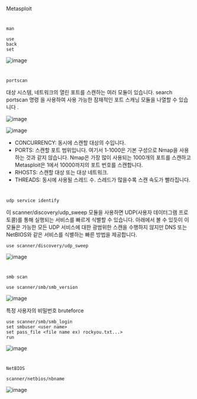 Metasploit
#
`man`
```
use
back
set
```
![image](https://user-images.githubusercontent.com/61821641/147723626-a0455990-0a05-49c0-839b-98d0d2073752.png)
#
`portscan`

대상 시스템, 네트워크의 열린 포트를 스캔하는 여러 모듈이 있습니다. search portscan 명령 을 사용하여 사용 가능한 잠재적인 포트 스캐닝 모듈을 나열할 수 있습니다 .

![image](https://user-images.githubusercontent.com/61821641/151746499-42adae35-00c2-4597-9c10-c4ef6e1a62a2.png)


![image](https://user-images.githubusercontent.com/61821641/151746966-e5e15d49-07a5-4563-9be2-6df2a3223385.png)

- CONCURRENCY: 동시에 스캔할 대상의 수입니다.
- PORTS: 스캔할 포트 범위입니다. 여기서 1-1000은 기본 구성으로 Nmap을 사용하는 것과 같지 않습니다. Nmap은 가장 많이 사용되는 1000개의 포트를 스캔하고 Metasploit은 1에서 10000까지의 포트 번호를 스캔합니다.
- RHOSTS: 스캔할 대상 또는 대상 네트워크.
- THREADS: 동시에 사용될 스레드 수. 스레드가 많을수록 스캔 속도가 빨라집니다.
#
`udp service identify`

이 scanner/discovery/udp_sweep 모듈을 사용하면 UDP(사용자 데이터그램 프로토콜)를 통해 실행되는 서비스를 빠르게 식별할 수 있습니다. 아래에서 볼 수 있듯이 이 모듈은 가능한 모든 UDP 서비스에 대한 광범위한 스캔을 수행하지 않지만 DNS 또는 NetBIOS와 같은 서비스를 식별하는 빠른 방법을 제공합니다.

```
use scanner/discovery/udp_sweep
```
![image](https://user-images.githubusercontent.com/61821641/151747194-6b25e9b3-ee6a-48ab-bfc4-7f32403c9f0c.png)
#
`smb scan`
```
use scanner/smb/smb_version
```
![image](https://user-images.githubusercontent.com/61821641/151747349-541f08f1-9edd-454a-98a4-d38c961fd633.png)

특정 사용자의 비밀번호 bruteforce
```
use scanner/smb/smb_login
set smbuser <user name>
set pass_file <file name ex) rockyou.txt...>
run
```

![image](https://user-images.githubusercontent.com/61821641/151749881-3affc686-ba1a-416d-96fd-96a79c106f44.png)

#
`NetBIOS`
```
scanner/netbios/nbname
```
![image](https://user-images.githubusercontent.com/61821641/151747791-b5604eec-4348-4144-8ad1-da14e28507f0.png)
#
